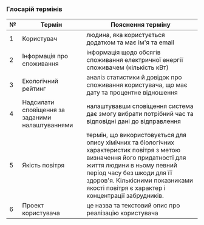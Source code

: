 ### Глосарій термінів
| № |  Термін      | Пояснення терміну     |
|--|------------------|-----------------------|
| 1 | Користувач    |  людина, яка користується додатком та має ім'я та email    |
| 2 | Інформація про споживання|  інформація щодо обсягів споживання електричної енергії споживачем (кількість кВт) |
| 3 | Екологічний рейтинг |  аналіз статистики й довідок про споживання користувача, що має дату та процентне відношення|
| 4 | Надсилати сповіщення за заданими налаштуваннями| налаштувавши сповіщення система дає змогу вибрати потрібний час та відповідні дані до відправлення |
| 5 | Якість повітря      |  термін, що використовується для опису хімічних та біологічних характеристик повітря з метою визначення його придатності для життя людини в ньому певний період часу без шкоди для її здоров'я. Кількісними показниками якості повітря є характер і концентрації забрудників. |
| 6 |Проект користувача | це назва та текстовий опис про реалізацію користувача |
